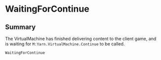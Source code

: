# WaitingForContinue

## Summary


The VirtualMachine has finished delivering content to the
client game, and is waiting for  <code>M:Yarn.VirtualMachine.Continue</code>  to
be called.


```csharp
WaitingForContinue
```


